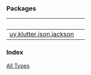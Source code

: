 


### Packages

|&nbsp;|&nbsp;|
|---|---|
| [uy.klutter.json.jackson](uy.klutter.json.jackson/index.md) |  |

### Index

[All Types](alltypes/index.md)